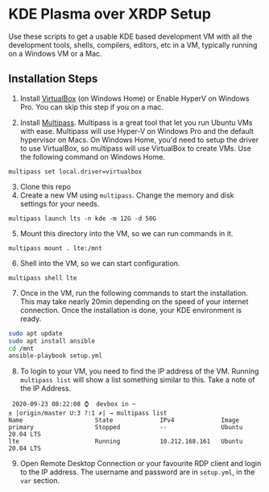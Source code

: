 # KDE Plasma over XRDP Setup

Use these scripts to get a usable KDE based development VM with all the
development tools, shells, compilers, editors, etc in a VM, typically 
running on a Windows VM or a Mac.

## Installation Steps

1. Install [VirtualBox](https://virtualbox.org) (on Windows Home) or Enable HyperV on Windows Pro. You can skip this step if you on a mac.

2. Install [Multipass](https://multipass.run). Multipass is a great tool that let you run Ubuntu VMs with ease.
Multipass will use Hyper-V on Windows Pro and the default hypervisor on Macs. On Windows Home, you'd need to setup the driver to use VirtualBox, so multipass will use VirtualBox to create VMs. Use the following command on Windows Home.
```
multipass set local.driver=virtualbox
```
3. Clone this repo
4. Create a new VM using `multipass`. Change the memory and disk settings for your needs. 

```
multipass launch lts -n kde -m 12G -d 50G
```

5. Mount this directory into the VM, so we can run commands in it.
```
multipass mount . lte:/mnt
```

6. Shell into the VM, so we can start configuration.
```
multipass shell lte
```

7. Once in the VM, run the following commands to start the installation. This may take nearly 20min depending on the speed of your internet connection. Once the installation is done, your KDE environment is ready.
```bash
sudo apt update
sudo apt install ansible
cd /mnt
ansible-playbook setup.yml
```

8. To login to your VM, you need to find the IP address of the VM. Running `multipass list` will show a list something similar to this. Take a note of the IP Address.
```
 2020-09-23 08:22:08 ⌚  devbox in ~
± |origin/master U:3 ?:1 ✗| → multipass list
Name                    State             IPv4             Image
primary                 Stopped           --               Ubuntu 20.04 LTS
lte                     Running           10.212.168.161   Ubuntu 20.04 LTS
```

9. Open Remote Desktop Connection or your favourite RDP client and login to the IP address. The username and password are in `setup.yml`, in the `var` section.
    